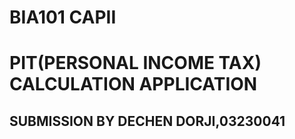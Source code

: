 # BIA101 CAPII
# PIT(PERSONAL INCOME TAX) CALCULATION APPLICATION
## SUBMISSION BY DECHEN DORJI,03230041